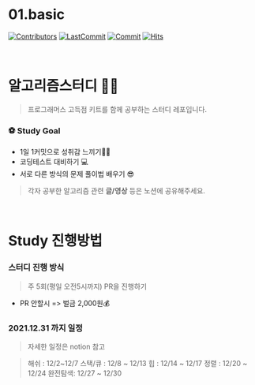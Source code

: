 
# 01.basic

[![Contributors](https://img.shields.io/github/contributors-anon/modern-javascript-study/js-workbook)](https://github.com/modern-javascript-study/js-workbook)
[![LastCommit](https://img.shields.io/github/last-commit/modern-javascript-study/js-workbook)](https://github.com/modern-javascript-study/js-workbook)
[![Commit](https://img.shields.io/github/commit-activity/w/modern-javascript-study/js-workbook)](https://github.com/modern-javascript-study/js-workbook)
[![Hits](https://hits.seeyoufarm.com/api/count/incr/badge.svg?url=https%3A%2F%2Fgithub.com%2Fmodern-javascript-study%2Fjs-workbook&count_bg=%23FF8500&title_bg=%23555555&icon=&icon_color=%23E7E7E7&title=hits&edge_flat=false)](https://github.com/modern-javascript-study/js-workbook)

<br/>

# 알고리즘스터디 ✍🏻

> 프로그래머스 고득점 키트를 함께 공부하는 스터디 레포입니다.


### ⚽️ Study Goal

- 1일 1커밋으로 성취감 느끼기💪🏻
- 코딩테스트 대비하기 💻
- 서로 다른 방식의 문제 풀이법 배우기 😎



> 각자 공부한 알고리즘 관련 **글/영상** 등은 노션에 공유해주세요.



<br/>

# Study 진행방법

### 스터디 진행 방식
> 주 5회(평일 오전5시까지) PR을 진행하기

- PR 안할시  => 벌금 2,000원💰

### 2021.12.31 까지 일정
> 자세한 일정은 notion 참고

> 해쉬 : 12/2~12/7
> 스택/큐 : 12/8 ~ 12/13
> 힙 : 12/14 ~ 12/17
> 정렬 : 12/20 ~ 12/24
> 완전탐색: 12/27 ~ 12/30
